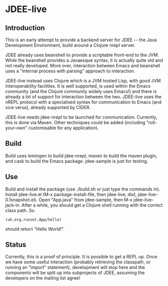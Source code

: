 JDEE-live
=========

Introduction
------------

This is an early attempt to provide a backend server for JDEE -- the Java
Development Environment, build around a Clojure nrepl server.

JDEE already uses beanshell to provide a scriptable front-end to the JVM.
While the beanshell provides a Javaesque syntax, it is actually quite old and
not really developed. More over, interaction between Emacs and beanshell uses
a "internal process with parsing" approach to interaction.

JDEE-live instead uses Clojure which is a JVM hosted Lisp, with good JVM
interoperability facilities. It is well supported, is used within the Emacs
community (and the Clojure community widely uses Emacs!) and there is already
a lot of support for interaction between the two. JDEE-live uses the nREPL
protocol with a specialised syntax for communication to Emacs (and vice
versa), already supported by CIDER.

JDEE-live needs jdee-nrepl to be launched for communication. Currently, this
is done via Maven. Other techniques could be added (including "roll-your-own"
customisable for any application).

Build
-----

Build uses leiningen to build jdee-nrepl, maven to build the maven plugin, and
cask to build the Emacs package. jdee-sample is just for testing.

Use
---

Build and install the package (use ./build.sh or just type the commands in).
Install jdee-live.el (M-x package-install-file, then jdee-live, dist,
jdee-live-0.1snapshot.el). Open "App.java" from jdee-sample, then M-x
jdee-live-jack-in. After a while, you should get a Clojure shell running with
the correct class path. So

    (uk.org.russet.App/hello)

should return "Hello World!".


Status
------

Currently, this is a proof of principle. It is possible to get a REPL up.
Once we have some useful interaction (probably retrieving the classpath, or
running an "import" statement), development will stop here and the components
will be split up into subprojects of JDEE, assuming the developers on the
mailing list agree!
